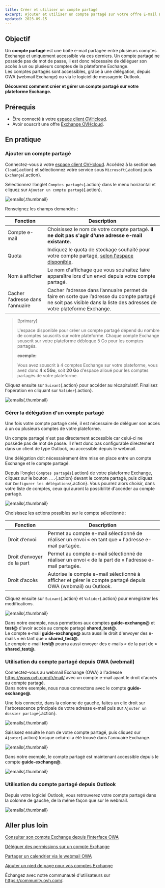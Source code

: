 ```yaml
---
title: Créer et utiliser un compte partagé
excerpt: Ajouter et utiliser un compte partagé sur votre offre E-mail Exchange
updated: 2023-09-15
---
```


## Objectif

Un **compte partagé** est une boîte e-mail partagée entre plusieurs comptes Exchange et uniquement accessible via ces derniers. Un compte partagé ne possède pas de mot de passe, il est donc nécessaire de déléguer son accès à un ou plusieurs comptes de la plateforme Exchange.
<br>Les comptes partagés sont accessibles, grâce à une délégation, depuis OWA (webmail Exchange) ou via le logiciel de messagerie Outlook.

**Découvrez comment créer et gérer un compte partagé sur votre plateforme Exchange.**

## Prérequis

- Être connecté à votre [espace client OVHcloud](https://www.ovh.com/auth/?action=gotomanager&from=https://www.ovh.com/fr/&ovhSubsidiary=fr).
- Avoir souscrit une offre [Exchange OVHcloud](https://www.ovhcloud.com/fr/emails/hosted-exchange/).

## En pratique

### Ajouter un compte partagé

Connectez-vous à votre [espace client OVHcloud](https://www.ovh.com/auth/?action=gotomanager&from=https://www.ovh.com/fr/&ovhSubsidiary=fr). Accédez à la section `Web Cloud`{.action} et sélectionnez votre service sous `Microsoft`{.action} puis `Exchange`{.action}.

Sélectionnez l’onglet `Comptes partagés`{.action} dans le menu horizontal et cliquez sur `Ajouter un compte partagé`{.action}.

![emails](exchange-shared_accounts01.png){.thumbnail}

Renseignez les champs demandés :

|Fonction|Description|
|---|---|
|Compte e-mail|Choisissez le nom de votre compte partagé. **Il ne doit pas s'agir d'une adresse e-mail existante.**|
|Quota|Indiquez le quota de stockage souhaité pour votre compte partagé, [selon l'espace disponible](#size.).|
|Nom à afficher|Le nom d'affichage que vous souhaitez faire apparaître lors d'un envoi depuis votre compte partagé.|
|Cacher l'adresse dans l'annuaire|Cacher l’adresse dans l’annuaire permet de faire en sorte que l’adresse du compte partagé ne soit pas visible dans la liste des adresses de votre plateforme Exchange.|

<a name="size"></a>

> [!primary]
>
> L'espace disponible pour créer un compte partagé dépend du nombre de comptes souscrits sur votre plateforme. Chaque compte Exchange souscrit sur votre plateforme débloque 5 Go pour les comptes partagés.
>
> **exemple:**
>
> Vous avez souscrit à 4 comptes Exchange sur votre plateforme, vous avez donc **4 x 5Go**, soit **20 Go** d'espace alloué pour les comptes partagés de votre plateforme.

Cliquez ensuite sur `Suivant`{.action} pour accéder au récapitulatif. Finalisez l'opération en cliquant sur `Valider`{.action}.

![emails](exchange-shared_accounts02.png){.thumbnail}

### Gérer la délégation d'un compte partagé

Une fois votre compte partagé créé, il est nécessaire de déléguer son accès à un ou plusieurs comptes de votre plateforme.

Un compte partagé n'est pas directement accessible car celui-ci ne possède pas de mot de passe. Il n'est donc pas configurable directement dans un client de type Outlook, ou accessible depuis le webmail.

Une délégation doit nécessairement être mise en place entre un compte Exchange et le compte partagé.

Depuis l’onglet `Comptes partagés`{.action} de votre plateforme Exchange, cliquez sur le bouton `...`{.action} devant le compte partagé, puis cliquez sur `Configurer les délégations`{.action}. Vous pourrez alors choisir, dans votre liste de comptes, ceux qui auront la possibilité d'accéder au compte partagé.

![emails](exchange-shared_accounts03.png){.thumbnail}

Choisissez les actions possibles sur le compte sélectionné :

|Fonction|Description|
|---|---|
|Droit d’envoi|Permet au compte e-mail sélectionné de réaliser un envoi « en tant que » l'adresse e-mail partagée.|
|Droit d’envoyer de la part|Permet au compte e-mail sélectionné de réaliser un envoi « de la part de » l'adresse e-mail partagée.|
|Droit d’accès|Autorise le compte e-mail sélectionné à afficher et gérer le compte partagé depuis OWA (webmail) ou Outlook.|

Cliquez ensuite sur `Suivant`{.action} et `Valider`{.action} pour enregistrer les modifications.

![emails](exchange-shared_accounts04.png){.thumbnail}

Dans notre exemple, nous permettons aux comptes **guide-exchange@** et **test@** d'avoir accès au compte partagé **shared_test@**.
<br>Le compte e-mail **guide-exchange@** aura aussi le droit d'envoyer des e-mails « en tant que » **shared_test@**.
<br>Le compte e-mail **test@** pourra aussi envoyer des e-mails « de la part de » **shared_test@**.

### Utilisation du compte partagé depuis OWA (webmail)

Connectez-vous au webmail Exchange (OWA) à l'adresse <https://www.ovh.com/fr/mail/> avec un compte e-mail ayant le droit d'accès au compte partagé. 
<br>Dans notre exemple, nous nous connectons avec le compte **guide-exchange@**.

Une fois connecté, dans la colonne de gauche, faites un clic droit sur l'arborescence principale de votre adresse e-mail puis sur `Ajouter un dossier partagé`{.action}. 

![emails](exchange-shared_accounts05.png){.thumbnail}

Saisissez ensuite le nom de votre compte partagé, puis cliquez sur `Ajouter`{.action} lorsque celui-ci a été trouvé dans l'annuaire Exchange.

![emails](exchange-shared_accounts06.png){.thumbnail}

Dans notre exemple, le compte partagé est maintenant accessible depuis le compte **guide-exchange@**.

![emails](exchange-shared_accounts07.png){.thumbnail}

### Utilisation du compte partagé depuis Outlook

Depuis votre logiciel Outlook, vous retrouverez votre compte partagé dans la colonne de gauche, de la même façon que sur le webmail.

![emails](exchange-shared_accounts10.png){.thumbnail}

## Aller plus loin

[Consulter son compte Exchange depuis l’interface OWA](email_owa1.)

[Déléguer des permissions sur un compte Exchange](feature_delegation1.)

[Partager un calendrier via le webmail OWA](owa_calendar_sharing1.)

[Ajouter un pied de page pour vos comptes Exchange](feature_footers1.)

Échangez avec notre communauté d'utilisateurs sur <https://community.ovh.com/>.
